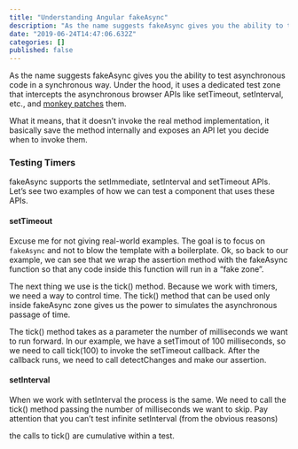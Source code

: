 ```yaml
---
title: "Understanding Angular fakeAsync"
description: "As the name suggests fakeAsync gives you the ability to test asynchronous code in a synchronous way. Under the hood, it uses a dedicated…"
date: "2019-06-24T14:47:06.632Z"
categories: []
published: false
---
```


  

As the name suggests fakeAsync gives you the ability to test asynchronous code in a synchronous way. Under the hood, it uses a dedicated test zone that intercepts the asynchronous browser APIs like setTimeout, setInterval, etc., and [monkey patches](https://www.audero.it/blog/2016/12/05/monkey-patching-javascript/) them.

What it means, that it doesn’t invoke the real method implementation, it basically save the method internally and exposes an API let you decide when to invoke them.

### Testing Timers

fakeAsync supports the setImmediate, setInterval and setTimeout APIs. Let’s see two examples of how we can test a component that uses these APIs.

#### setTimeout

Excuse me for not giving real-world examples. The goal is to focus on `fakeAsync` and not to blow the template with a boilerplate. Ok, so back to our example, we can see that we wrap the assertion method with the fakeAsync function so that any code inside this function will run in a “fake zone”. 

The next thing we use is the tick() method. Because we work with timers, we need a way to control time. The tick() method that can be used only inside fakeAsync zone gives us the power to simulates the asynchronous passage of time.

The tick() method takes as a parameter the number of milliseconds we want to run forward. In our example, we have a setTimout of 100 milliseconds, so we need to call tick(100) to invoke the setTimeout callback. After the callback runs, we need to call detectChanges and make our assertion.

#### setInterval

When we work with setInterval the process is the same. We need to call the tick() method passing the number of milliseconds we want to skip. Pay attention that you can’t test infinite setInterval (from the obvious reasons)

the calls to tick() are cumulative within a test.
